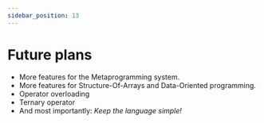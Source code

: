 ```yaml
---
sidebar_position: 13
---
```


# Future plans
- More features for the Metaprogramming system.
- More features for Structure-Of-Arrays and Data-Oriented programming.
- Operator overloading
- Ternary operator
- And most importantly: *Keep the language simple!*
